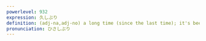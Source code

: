 ```yaml
---
powerlevel: 932
expression: 久しぶり
definition: (adj-na,adj-no) a long time (since the last time); it's been a while (since I last saw, mailed, etc., you); (P)
pronunciation: ひさしぶり
---
```

